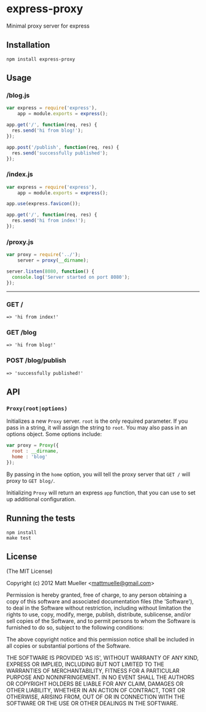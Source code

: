 
# express-proxy

  Minimal proxy server for express

## Installation

    npm install express-proxy

## Usage

### /blog.js

```js
var express = require('express'),
    app = module.exports = express();

app.get('/', function(req, res) {
  res.send('hi from blog!');
});

app.post('/publish', function(req, res) {
  res.send('successfully published');
});
```

### /index.js

```js
var express = require('express'),
    app = module.exports = express();

app.use(express.favicon());

app.get('/', function(req, res) {
  res.send('hi from index!');
});
```

### /proxy.js
```js
var proxy = require('../');
    server = proxy(__dirname);

server.listen(8080, function() {
  console.log('Server started on port 8080');
});
```

---

### GET / 
    => 'hi from index!'

### GET /blog
    => 'hi from blog!'

### POST /blog/publish
    => 'successfully published!'

## API

### `Proxy(root|options)`

Initializes a new `Proxy` server. `root` is the only required parameter. If you pass in a string, it will assign the string to `root`. You may also pass in an options object. Some options include:

```js
var proxy = Proxy({
  root : __dirname,
  home : 'blog'
});
```

By passing in the `home` option, you will tell the proxy server that `GET /` will proxy to `GET blog/`.

Initializing `Proxy` will return an express `app` function, that you can use to set up additional configuration.

## Running the tests

    npm install
    make test

## License 

(The MIT License)

Copyright (c) 2012 Matt Mueller &lt;mattmuelle@gmail.com&gt;

Permission is hereby granted, free of charge, to any person obtaining
a copy of this software and associated documentation files (the
'Software'), to deal in the Software without restriction, including
without limitation the rights to use, copy, modify, merge, publish,
distribute, sublicense, and/or sell copies of the Software, and to
permit persons to whom the Software is furnished to do so, subject to
the following conditions:

The above copyright notice and this permission notice shall be
included in all copies or substantial portions of the Software.

THE SOFTWARE IS PROVIDED 'AS IS', WITHOUT WARRANTY OF ANY KIND,
EXPRESS OR IMPLIED, INCLUDING BUT NOT LIMITED TO THE WARRANTIES OF
MERCHANTABILITY, FITNESS FOR A PARTICULAR PURPOSE AND NONINFRINGEMENT.
IN NO EVENT SHALL THE AUTHORS OR COPYRIGHT HOLDERS BE LIABLE FOR ANY
CLAIM, DAMAGES OR OTHER LIABILITY, WHETHER IN AN ACTION OF CONTRACT,
TORT OR OTHERWISE, ARISING FROM, OUT OF OR IN CONNECTION WITH THE
SOFTWARE OR THE USE OR OTHER DEALINGS IN THE SOFTWARE.
